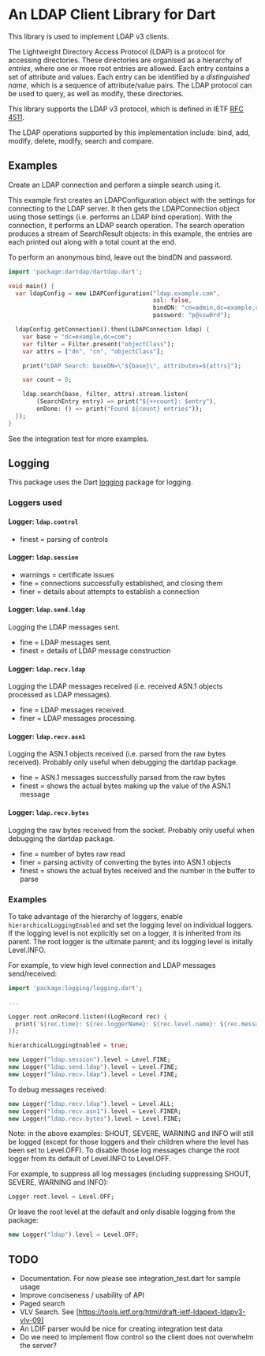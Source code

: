 # An LDAP Client Library for Dart

This library is used to implement LDAP v3 clients.

The Lightweight Directory Access Protocol (LDAP) is a protocol for
accessing directories. These directories are organised as a hierarchy
of _entries_, where one or more root entries are allowed. Each entry
contains a set of attribute and values. Each entry can be identified
by a _distinguished name_, which is a sequence of attribute/value
pairs.  The LDAP protocol can be used to query, as well as modify,
these directories.

This library supports the LDAP v3 protocol, which is defined in
IETF [RFC 4511](http://tools.ietf.org/html/rfc4511).

The LDAP operations supported by this implementation include: bind, add,
modify, delete, modify, search and compare.

## Examples

Create an LDAP connection and perform a simple search using it.

This example first creates an LDAPConfiguration object with the
settings for connecting to the LDAP server.  It then gets the
LDAPConnection object using those settings (i.e. performs an LDAP bind
operation). With the connection, it performs an LDAP search operation.
The search operation produces a stream of SearchResult objects: in
this example, the entries are each printed out along with a total
count at the end.

To perform an anonymous bind, leave out the bindDN and password.

```dart
import 'package:dartdap/dartdap.dart';

void main() {
  var ldapConfig = new LDAPConfiguration("ldap.example.com",
                                         ssl: false, 
                                         bindDN: "cn=admin,dc=example,dc=com",
                                         password: "p@ssw0rd");

  ldapConfig.getConnection().then((LDAPConnection ldap) {
    var base = "dc=example,dc=com";
    var filter = Filter.present("objectClass");
    var attrs = ["dn", "cn", "objectClass"];

    print("LDAP Search: baseDN=\"${base}\", attributes=${attrs}");

    var count = 0;

    ldap.search(base, filter, attrs).stream.listen(
        (SearchEntry entry) => print("${++count}: $entry"),
        onDone: () => print("Found ${count} entries"));
  });
}
```

See the integration test for more examples.

## Logging

This package uses the Dart
[logging](https://pub.dartlang.org/packages/logging) package for
logging.

### Loggers used

#### Logger: `ldap.control`

- finest = parsing of controls

#### Logger: `ldap.session`

- warnings = certificate issues
- fine = connections successfully established, and closing them
- finer = details about attempts to establish a connection

#### Logger: `ldap.send.ldap`

Logging the LDAP messages sent.

- fine = LDAP messages sent.
- finest = details of LDAP message construction

#### Logger: `ldap.recv.ldap`

Logging the LDAP messages received (i.e. received ASN.1 objects
processed as LDAP messages).

- fine = LDAP messages received.
- finer = LDAP messages processing.

#### Logger: `ldap.recv.asn1`

Logging the ASN.1 objects received (i.e. parsed from the raw bytes
received). Probably only useful when debugging the dartdap package.

- fine = ASN.1 messages successfully parsed from the raw bytes
- finest = shows the actual bytes making up the value of the ASN.1 message

#### Logger: `ldap.recv.bytes`

Logging the raw bytes received from the socket.  Probably only useful
 when debugging the dartdap package.

- fine = number of bytes raw read
- finer = parsing activity of converting the bytes into ASN.1 objects
- finest = shows the actual bytes received and the number in the buffer to parse

### Examples

To take advantage of the hierarchy of loggers, enable
`hierarchicalLoggingEnabled` and set the logging level on individual
loggers. If the logging level is not explicitly set on a logger,
it is inherited from its parent. The root logger is the ultimate
parent; and its logging level is initally Level.INFO.

For example, to view high level connection and LDAP messages send/received:

```dart
import 'package:logging/logging.dart';

...

Logger.root.onRecord.listen((LogRecord rec) {
  print('${rec.time}: ${rec.loggerName}: ${rec.level.name}: ${rec.message}');
});

hierarchicalLoggingEnabled = true;

new Logger("ldap.session").level = Level.FINE;
new Logger("ldap.send.ldap").level = Level.FINE;
new Logger("ldap.recv.ldap").level = Level.FINE;
```

To debug messages received:

```dart
new Logger("ldap.recv.ldap").level = Level.ALL;
new Logger("ldap.recv.asn1").level = Level.FINER;
new Logger("ldap.recv.bytes").level = Level.FINE;
```

Note: in the above examples: SHOUT, SEVERE, WARNING and INFO will
still be logged (except for those loggers and their children where the
level has been set to Level.OFF). To disable those log messages
change the root logger from its default of Level.INFO to Level.OFF.

For example, to suppress all log messages (including suppressing
SHOUT, SEVERE, WARNING and INFO):

```dart
Logger.root.level = Level.OFF;
```

Or leave the root level at the default and only disable logging
from the package:

```dart
new Logger("ldap").level = Level.OFF;
```


## TODO

* Documentation. For now please see integration_test.dart for sample usage
* Improve conciseness / usability of API
* Paged search
* VLV Search. See [https://tools.ietf.org/html/draft-ietf-ldapext-ldapv3-vlv-09]
* An LDIF parser would be nice for creating integration test data
* Do we need to implement flow control so the client does not overwhelm
  the server?

